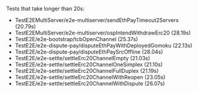 Tests that take longer than 20s:
 - TestE2EMultiServer/e2e-multiserver/sendEthPayTimeout2Servers (20.79s)
 - TestE2EMultiServer/e2e-multiserver/ospIntendWithdrawErc20 (28.19s)
 - TestE2E/e2e-bootstrap/tcbOpenChannel (25.37s)
 - TestE2E/e2e-dispute-pay/disputeEthPayWithDeployedGomoku (22.13s)
 - TestE2E/e2e-dispute-pay/disputeEthPaySrcOffline (28.04s)
 - TestE2E/e2e-settle/settleErc20ChannelEmpty (21.03s)
 - TestE2E/e2e-settle/settleErc20ChannelOneSimplex (21.10s)
 - TestE2E/e2e-settle/settleErc20ChannelFullDuplex (21.19s)
 - TestE2E/e2e-settle/settleErc20ChannelWithReopen (23.05s)
 - TestE2E/e2e-settle/settleErc20ChannelWithDispute (26.07s)
